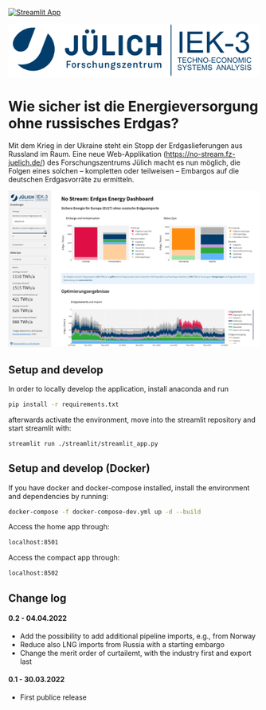 [![Streamlit App](https://static.streamlit.io/badges/streamlit_badge_black_white.svg)](https://no-stream.fz-juelich.de/)


[![Forschungszentrum Juelich Logo](./static/FJZ_IEK-3.svg)](https://www.fz-juelich.de/iek/iek-3/DE/Home/home_node.html)

# Wie sicher ist die Energieversorgung ohne russisches Erdgas?

Mit dem Krieg in der Ukraine steht ein Stopp der Erdgaslieferungen aus Russland im Raum. Eine neue Web-Applikation (https://no-stream.fz-juelich.de/) des Forschungszentrums Jülich macht es nun möglich, die Folgen eines solchen – kompletten oder teilweisen – Embargos auf die deutschen Erdgasvorräte zu ermitteln.

[![NoStream app](./static/NoStream_interface.PNG)](https://no-stream.fz-juelich.de/)

## Setup and develop

In order to locally develop the application, install anaconda and run

```bash
pip install -r requirements.txt
```

afterwards activate the environment, move into the streamlit repository and start streamlit with:

```bash
streamlit run ./streamlit/streamlit_app.py
```

## Setup and develop (Docker)

If you have docker and docker-compose installed, install the environment and dependencies by running:

```bash
docker-compose -f docker-compose-dev.yml up -d --build
```

Access the home app through:

```bash
localhost:8501
```

Access the compact app through:

```bash
localhost:8502
```

## Change log

#### 0.2 - 04.04.2022

- Add the possibility to add additional pipeline imports, e.g., from Norway
- Reduce also LNG imports from Russia with a starting embargo
- Change the merit order of curtailemt, with the industry first and export last

#### 0.1 - 30.03.2022

- First publice release
